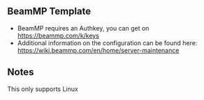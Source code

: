 ## BeamMP Template

* BeamMP requires an Authkey, you can get on https://beammp.com/k/keys
* Additional information on the configuration can be found here: https://wiki.beammp.com/en/home/server-maintenance

## Notes

This only supports Linux